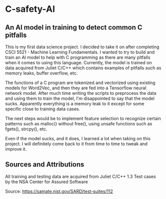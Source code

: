 # C-safety-AI
## An AI model in training to detect common C pitfalls

This is my first data science project. I decided to take it on after completing CSCI 5521 - Machine Learning Fundamentals. I wanted to try to build and train an AI model to help with C programming as there are many pitfalls when it comes to using this language. Currently, the model is trained on data acquired from Juliet C/C++ which contains examples of pitfalls such as memory leaks, buffer overflow, etc.

The functions of a C program are tokenized and vectorized using existing models for Word2Vec, and then they are fed into a Tensorflow neural network model. After much time writing the scripts to preprocess the data and using them to train the model, I'm disappointed to say that the model sucks. Apparently everything is a memory leak to it except for some specific close to training data cases.

The next steps would be to implement feature selection to recognize certain patterns such as malloc() without free(), using unsafe functions such as fgets(), strcpy(), etc.

Even if the model sucks, and it does, I learned a lot when taking on this project. I will definitely come back to it from time to time to tweak and improve it.

## Sources and Attributions
All training and testing data are acquired from Juliet C/C++ 1.3 Test cases by the NSA Center for Assured Software 

Source: https://samate.nist.gov/SARD/test-suites/112